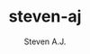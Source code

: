 ---
title: steven-aj
author: Steven A.J.
description: Obminian is a hackable blogging framework for GitHub Pages built with SvelteKit. Content is markdown rendered to HTML and intended to be managed with Obsidian.
keywords:
  - blog
  - blogging
  - blog framework
  - github
  - pages
  - gh-pages
  - obsidian
copyright: Copyright &copy; 2025. Most rights reserved.
---